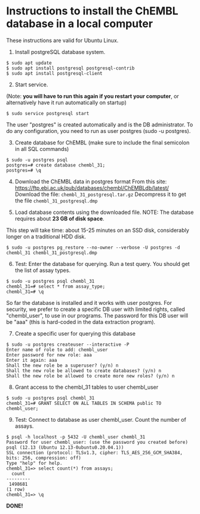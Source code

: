 # Instructions to install the ChEMBL database in a local computer

These instructions are valid for Ubuntu Linux.

1. Install postgreSQL database system.
```
$ sudo apt update
$ sudo apt install postgresql postgresql-contrib
$ sudo apt install postgresql-client
```

2. Start service.

(Note: **you will have to run this again if you restart your computer**, or alternatively have it run automatically on startup)
```
$ sudo service postgresql start
```

The user "postgres" is created automatically and is the DB administrator. To do any configuration, you need to run as user postgres (sudo -u postgres).

3. Create database for ChEMBL (make sure to include the final semicolon in all SQL commands)
```
$ sudo -u postgres psql
postgres=# create database chembl_31;
postgres=# \q
```

4. Download the ChEMBL data in postgres format
From this site: https://ftp.ebi.ac.uk/pub/databases/chembl/ChEMBLdb/latest/
Download the file: `chembl_31_postgresql.tar.gz`
Decompress it to get the file `chembl_31_postgresql.dmp`

5. Load database contents using the downloaded file. NOTE: The database requires about **23 GB of disk space**.

This step will take time: about 15-25 minutes on an SSD disk, considerably longer on a traditional HDD disk.
```
$ sudo -u postgres pg_restore --no-owner --verbose -U postgres -d chembl_31 chembl_31_postgresql.dmp
```

6. Test: Enter the database for querying. Run a test query. You should get the list of assay types.
```
$ sudo -u postgres psql chembl_31
chembl_31=# select * from assay_type;
chembl_31=# \q
```

So far the database is installed and it works with user postgres. For security, we prefer to create a specific DB user
with limited rights, called "chembl_user", to use in our programs. The password for this DB user
will be "aaa" (this is hard-coded in the data extraction program).

7. Create a specific user for querying this database
```
$ sudo -u postgres createuser --interactive -P
Enter name of role to add: chembl_user
Enter password for new role: aaa
Enter it again: aaa
Shall the new role be a superuser? (y/n) n
Shall the new role be allowed to create databases? (y/n) n
Shall the new role be allowed to create more new roles? (y/n) n
```

8. Grant access to the chembl_31 tables to user chembl_user
```
$ sudo -u postgres psql chembl_31
chembl_31=# GRANT SELECT ON ALL TABLES IN SCHEMA public TO chembl_user;
```

9. Test: Connect to database as user chembl_user. Count the number of assays.
```
$ psql -h localhost -p 5432 -U chembl_user chembl_31
Password for user chembl_user: (use the password you created before)
psql (12.13 (Ubuntu 12.13-0ubuntu0.20.04.1))
SSL connection (protocol: TLSv1.3, cipher: TLS_AES_256_GCM_SHA384, bits: 256, compression: off)
Type "help" for help.
chembl_31=> select count(*) from assays;
  count
---------
 1498681
(1 row)
chembl_31=> \q
```

**DONE!**

